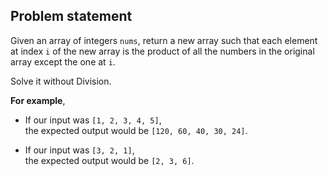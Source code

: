 Problem statement
----

Given an array of integers `nums`, return a new array such that each element
at index `i` of the new array is the product of all the numbers in the
original array except the one at `i`.

Solve it without Division.

**For example**,
- If our input was `[1, 2, 3, 4, 5]`,  
the expected output would be `[120, 60, 40, 30, 24]`.

- If our input was `[3, 2, 1]`,  
the expected output would be `[2, 3, 6]`.

